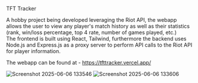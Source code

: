 TFT Tracker

A hobby project being developed leveraging the Riot API, the webapp allows the user to view any player's match history as well as their statistics (rank, win/loss percentage, top 4 rate, number of games played, etc.)
<br>
The frontend is built using React, Tailwind, furthermore the backend uses Node.js and Express.js as a proxy server to perform API calls to the Riot API for player information.
<br>

The webapp can be found at - https://tfttracker.vercel.app/


![Screenshot 2025-06-06 133546](https://github.com/user-attachments/assets/0ea28b70-d245-43f6-a062-c68d7d607429)
![Screenshot 2025-06-06 133606](https://github.com/user-attachments/assets/46bcfc98-24dc-41f8-8422-0d9974c67d07)
